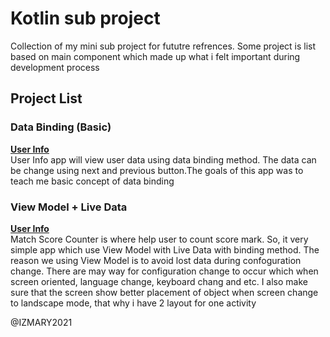 # Kotlin sub project
 Collection of my mini sub project for fututre refrences. Some project is list based on main component which made up what i felt important during development process

## Project List
### Data Binding (Basic)
**[User Info](https://github.com/iz-hafiz/Kotlin-sub-project/tree/main/Data%20Binding%20(Basic)/UserInfoDataBinding)**  
User Info app will view user data using data binding method. The data can be change using next and previous button.The goals of this app was to teach me basic concept of data binding

### View Model + Live Data
**[User Info](https://github.com/iz-hafiz/Kotlin-sub-project/tree/main/Data%20Binding%20(Basic)/UserInfoDataBinding)**  
Match Score Counter is where help user to count score mark. So, it very simple app which use View Model with Live Data with binding method. The reason we using View Model is to avoid lost data during confoguration change. There are may way for configuration change to occur which when screen oriented, language change, keyboard chang and etc. I also make sure that the screen show better placement of object when screen change to landscape mode, that why i have 2 layout for one activity











@IZMARY2021
